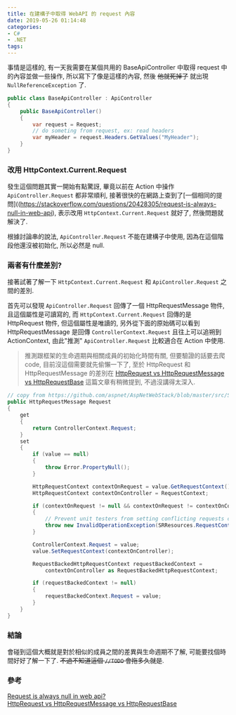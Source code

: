 ```yaml
---
title: 在建構子中取得 WebAPI 的 request 內容
date: 2019-05-26 01:14:48
categories:
- C#
- .NET
tags:
---
```


事情是這樣的, 有一天我需要在某個共用的 BaseApiController 中取得 request 中的內容並做一些操作, 所以寫下了像是這樣的內容, 然後 ~~他就死掉了~~ 就出現 `NullReferenceException` 了.  

``` csharp
public class BaseApiController : ApiController
{
	public BaseApiController()
	{
		var request = Request;
		// do someting from request, ex: read headers
		var myHeader = request.Headers.GetValues("MyHeader");
	}
}
```

<!--more-->

### 改用 HttpContext.Current.Request
發生這個問題其實一開始有點驚訝, 畢竟以前在 Action 中操作 `ApiController.Request` 都非常順利, 接著很快的在網路上查到了[一個相同的提問]((https://stackoverflow.com/questions/20428305/request-is-always-null-in-web-api), 表示改用 `HttpContext.Current.Request` 就好了, 然後問題就解決了.  

根據討論串的說法, `ApiController.Request` 不能在建構子中使用, 因為在這個階段他還沒被初始化, 所以必然是 null.

### 兩者有什麼差別?
接著試著了解一下 `HttpContext.Current.Request` 和 `ApiController.Request` 之間的差別.  

首先可以發現 `ApiController.Request` 回傳了一個 HttpRequestMessage 物件, 且這個屬性是可讀寫的, 而 `HttpContext.Current.Request` 回傳的是 HttpRequest 物件, 但這個屬性是唯讀的, 另外從下面的原始碼可以看到 HttpRequestMessage 是回傳 `ControllerContext.Request` 且往上可以追朔到 ActionContext, 由此"推測" `ApiController.Request` 比較適合在 Action 中使用.  

> 推測跟框架的生命週期與相關成員的初始化時間有關, 但要驗證的話要去爬 code, 目前沒這個需要就先偷懶一下了, 至於 HttpRequest 和 HttpRequestMessage 的差別在 [HttpRequest vs HttpRequestMessage vs HttpRequestBase](https://stackoverflow.com/questions/15718468/httprequest-vs-httprequestmessage-vs-httprequestbase) 這篇文章有稍微提到, 不過沒講得太深入.  

``` csharp
// copy from https://github.com/aspnet/AspNetWebStack/blob/master/src/System.Web.Http/ApiController.cs
public HttpRequestMessage Request
{
	get
	{
		return ControllerContext.Request;
	}
	set
	{
		if (value == null)
		{
			throw Error.PropertyNull();
		}

		HttpRequestContext contextOnRequest = value.GetRequestContext();
		HttpRequestContext contextOnController = RequestContext;

		if (contextOnRequest != null && contextOnRequest != contextOnController)
		{
			// Prevent unit testers from setting conflicting requests contexts.
			throw new InvalidOperationException(SRResources.RequestContextConflict);
		}

		ControllerContext.Request = value;
		value.SetRequestContext(contextOnController);

		RequestBackedHttpRequestContext requestBackedContext =
			contextOnController as RequestBackedHttpRequestContext;

		if (requestBackedContext != null)
		{
			requestBackedContext.Request = value;
		}
	}
}
```

### 結論
會碰到這個大概就是對於相似的成員之間的差異與生命週期不了解, 可能要找個時間好好了解一下了. ~~不過不知道這個 `//TODO` 會拖多久就是~~.  

### 參考
[Request is always null in web api?](https://stackoverflow.com/questions/20428305/request-is-always-null-in-web-api)  
[HttpRequest vs HttpRequestMessage vs HttpRequestBase](https://stackoverflow.com/questions/15718468/httprequest-vs-httprequestmessage-vs-httprequestbase)
